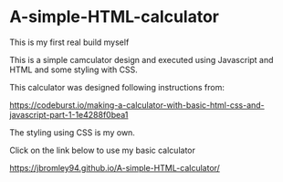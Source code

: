 # A-simple-HTML-calculator
This is my first real build myself



This is a simple camculator design and executed using Javascript and HTML and some styling with CSS.

This calculator was designed following instructions from:

https://codeburst.io/making-a-calculator-with-basic-html-css-and-javascript-part-1-1e4288f0bea1

The styling using CSS is my own.

Click on the link below to use my basic calculator

https://jbromley94.github.io/A-simple-HTML-calculator/
